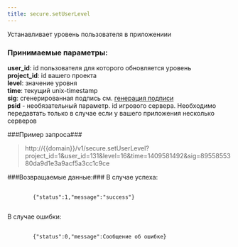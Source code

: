 ```yaml
---
title: secure.setUserLevel
---
```

Устанавливает уровень пользователя в приложениии

### Принимаемые параметры: ###

**user_id**: id пользователя для которого обновляется уровень<br>
**project_id**: id вашего проекта<br>
**level**: значение уровня<br>
**time**: текущий unix-timestamp<br>
**sig**: сгенерированная подпись см. [генерация подписи](/docs)<br>
**psid** - необязательный параметр. id игрового сервера. Необходимо передавтать только в случае если у вашего приложения несколько серверов<br>

###Пример запроса###

> http://{{domain}}/v1/secure.setUserLevel?project_id=1&user_id=131&level=16&time=1409581492&sig=8955855380da9d1e3a9acf5a3cc1c9ce

###Возвращаемые данные:###
В случае успеха:
<pre>
    <code>
        {"status":1,"message":"success"}
    </code>
</pre>
В случае ошибки:
<pre>
    <code>
        {"status":0,"message":Сообщение об ошибке}
    </code>
</pre>